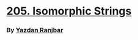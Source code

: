 # [205. Isomorphic Strings](https://leetcode.com/problems/isomorphic-strings)

### By [Yazdan Ranjbar](https://github.com/yazdanra)
